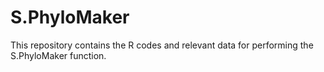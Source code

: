 # S.PhyloMaker
This repository contains the R codes and relevant data for performing the S.PhyloMaker function.
